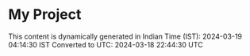 # My Project

This content is dynamically generated in Indian Time (IST): 2024-03-19 04:14:30 IST
Converted to UTC: 2024-03-18 22:44:30 UTC
